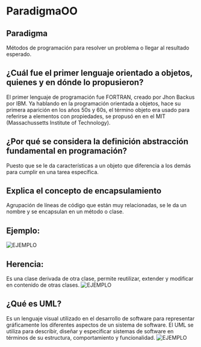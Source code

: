 # ParadigmaOO
## Paradigma
Métodos de programación para resolver un problema o llegar al resultado esperado.
## ¿Cuál fue el primer lenguaje orientado a objetos, quienes y en dónde lo propusieron? 
El primer lenguaje de programación fue FORTRAN, creado por Jhon Backus por IBM.
Ya hablando en la programación orientada a objetos, hace su primera aparición en los años 50s y 60s, el término objeto era usado para referirse a elementos con propiedades, se propusó en en el MIT (Massachussetts Institute of Technology).
## ¿Por qué se considera la definición abstracción fundamental en programación? 
Puesto que se le da características a un objeto que diferencia a los demás para cumplir en una tarea específica.
## Explica el concepto de encapsulamiento
Agrupación de líneas de código que están muy relacionadas, se le da un nombre y se encapsulan en un método o clase.
## Ejemplo:
![EJEMPLO](https://i.imgur.com/TCGvksi.png)
## Herencia:
Es una clase derivada de otra clase, permite reutilizar, extender y modificar en contenido de otras clases.
![EJEMPLO](https://i.imgur.com/piblVyl.png)
## ¿Qué es UML?
Es un lenguaje visual utilizado en el desarrollo de software para representar gráficamente los diferentes aspectos de un sistema de software.
El UML se utiliza para describir, diseñar y especificar sistemas de software en términos de su estructura, comportamiento y funcionalidad.
![EJEMPLO](https://i.imgur.com/m1xvBrK.png)